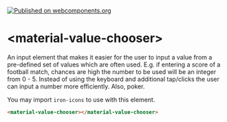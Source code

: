 [![Published on webcomponents.org](https://img.shields.io/badge/webcomponents.org-published-blue.svg)](https://www.webcomponents.org/element/almirbi/material-value-chooser)

# \<material-value-chooser\>

An input element that makes it easier for the user to input a value from a pre-defined set of values which are often used. E.g. if entering a score of a football match, chances are high the number to be used will be an integer from 0 - 5. Instead of using the keyboard and additional tap/clicks the user can input a number more efficiently. Also, poker.

You may import `iron-icons` to use with this element.

<!---
```
<custom-element-demo>
  <template>
    <script src="../webcomponentsjs/webcomponents-lite.js"></script>
    <script src="../web-animations-js/web-animations-next-lite.min.js"></script>
    <link rel="import" href="material-value-chooser.html">
    <link rel="import" href="../iron-icons/iron-icons.html">
    
    
    <div class="container">
      <next-code-block></next-code-block>
    </div>
  </template>
</custom-element-demo>
```
-->

```html
<material-value-chooser></material-value-chooser>
```
